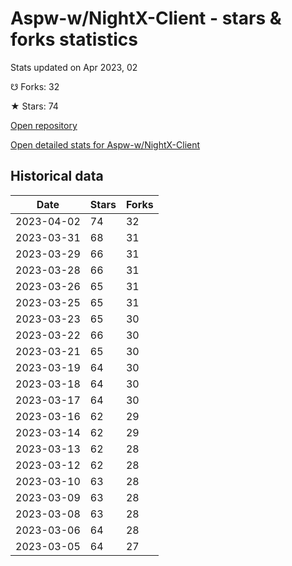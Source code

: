 # Aspw-w/NightX-Client - stars & forks statistics

Stats updated on Apr 2023, 02

☋ Forks: 32

★ Stars: 74

[Open repository](https://github.com/Aspw-w/NightX-Client)

[Open detailed stats for Aspw-w/NightX-Client](https://reviewgithub.com/rep/Aspw-w/NightX-Client)

## Historical data
| Date | Stars | Forks |
|------|-------|-------|
| 2023-04-02 | 74 | 32 | 
| 2023-03-31 | 68 | 31 | 
| 2023-03-29 | 66 | 31 | 
| 2023-03-28 | 66 | 31 | 
| 2023-03-26 | 65 | 31 | 
| 2023-03-25 | 65 | 31 | 
| 2023-03-23 | 65 | 30 | 
| 2023-03-22 | 66 | 30 | 
| 2023-03-21 | 65 | 30 | 
| 2023-03-19 | 64 | 30 | 
| 2023-03-18 | 64 | 30 | 
| 2023-03-17 | 64 | 30 | 
| 2023-03-16 | 62 | 29 | 
| 2023-03-14 | 62 | 29 | 
| 2023-03-13 | 62 | 28 | 
| 2023-03-12 | 62 | 28 | 
| 2023-03-10 | 63 | 28 | 
| 2023-03-09 | 63 | 28 | 
| 2023-03-08 | 63 | 28 | 
| 2023-03-06 | 64 | 28 | 
| 2023-03-05 | 64 | 27 | 

